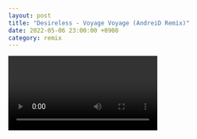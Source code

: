 ```yaml
---
layout: post
title: "Desireless - Voyage Voyage (AndreiD Remix)"
date: 2022-05-06 23:00:00 +0900
category: remix
---
```


<div class="video-container">
    <video id="player" class="video-js vjs-default-skin vjs-big-play-centered" data-json="/public/json/remix/desireless - Voyage Voyage (AndreiD Remix).json"></video>
</div>